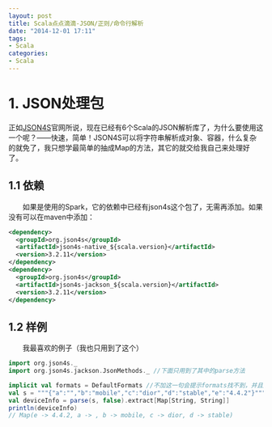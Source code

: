 ```yaml
---
layout: post
title: Scala点点滴滴-JSON/正则/命令行解析
date: "2014-12-01 17:11"
tags:
- Scala
categories:
- Scala
---
```


# 1. JSON处理包
正如[JSON4S](https://github.com/json4s/json4s)官网所说，现在已经有6个Scala的JSON解析库了，为什么要使用这一个呢？——快速，简单！JSON4S可以将字符串解析成对象、容器，什么复杂的就免了，我只想学最简单的抽成Map的方法，其它的就交给我自己来处理好了。
## 1.1 依赖  
　　如果是使用的Spark，它的依赖中已经有json4s这个包了，无需再添加。如果没有可以在maven中添加：
```xml
<dependency>
  <groupId>org.json4s</groupId>
  <artifactId>json4s-native_${scala.version}</artifactId>
  <version>3.2.11</version>
</dependency>
<dependency>
  <groupId>org.json4s</groupId>
  <artifactId>json4s-jackson_${scala.version}</artifactId>
  <version>3.2.11</version>
</dependency>
```
## 1.2 样例
　　我最喜欢的例子（我也只用到了这个）
```scala
import org.json4s._
import org.json4s.jackson.JsonMethods._ //下面只用到了其中的parse方法

implicit val formats = DefaultFormats //不加这一句会提示formats找不到，并且还提示了将org.json4s.DefaultFormats提到前面
val s = """{"a":"","b":"mobile","c":"dior","d":"stable","e":"4.4.2"}"""
val deviceInfo = parse(s, false).extract[Map[String, String]]
println(deviceInfo)
// Map(e -> 4.4.2, a -> , b -> mobile, c -> dior, d -> stable)
```
<!-- more >

　　官方文档中还有个抽取成对象的例子，各取所需吧～（反正我只需要上面的……）

```scala
import org.json4s._
import org.json4s.jackson.JsonMethods._
implicit val formats = DefaultFormats // Brings in default date formats etc.
case class Child(name: String, age: Int, birthdate: Option[java.util.Date])
case class Address(street: String, city: String)
case class Person(name: String, address: Address, children: List[Child])
val json = parse("""
{ "name": "joe",
"address": {
  "street": "Bulevard",
  "city": "Helsinki"
  },
  "children": [
  {
    "name": "Mary",
    "age": 5,
    "birthdate": "2004-09-04T18:06:22Z"
    },
    {
      "name": "Mazy",
      "age": 3
    }
    ]
  }
  """)
json.extract[Person]
// res0: Person =Person(joe,Address(Bulevard,Helsinki),List(Child(Mary,5,Some(Sat Sep 04 18:06:22 EEST 2004)), Child(Mazy,3,None)))
```
　　文档中还有很多丰富的内容，各取所需各取所需。

# 2. 正则表达式
　　scala中的正则表达式还是很有爱的——简单，才有爱……不需要引入什么包，直接上例子：
```scala
val nonHttpPattern = """^[^(http)].*""".r //"""可以避免转义
val ipAccessPattern = """^https{0,1}://\d+\.\d+\.\d+.*""".r
val downloadPattern = """.*\.(apk|exe|zip|rar)""".r //主要是为了过滤apk

def isUrlValid(url: String): Int = {
  url match {
    case nonHttpPattern(_*)  => 4
    case ipAccessPattern(_*) => 5
    case downloadPattern(_*) => 6
    case _                  => 0
  }
}

val date = """(\d\d\d\d)-(\d\d)-(\d\d)""".r
"2004-01-20" match {
  case date(year, month, day) => s"$year was a good year for PLs."
} // case可以匹配出分组，还是很强大的
```

# 3. 命令行解析
　　首先，如果你已经熟悉一个java版的并且没有时间（不想）学，那直接用就好了。其次，如果时间足够可以去挨个挨个比较比较scala各种各样的命令行解析包。这里只介绍scopt，scopt确实是很简洁以及简单的，直接上例子了：
```scala
//所有参数都需要有默认值，这样才能无参初始化一个实例
case class Config(logBase: String = ".",
  hist: String = ".",
  hostFilter: String = ".",
  maxRecordPerUser: Int = 200,
  minHostAccess: Int = 100,
  decay: Double = 0.95f,
  day: DateTime = null, //joda datetime
  partitions: Int = 80)

val parser = new scopt.OptionParser[Config]("run") {
  head("User Host Access Accumulator", "")
  //每个少写的空格其实都相当于一个"."
  opt[String]('i', "input") required () valueName ("<file>") action { (x, c) ⇒
    c.copy(logBase = x)
  } text ("input - hdfs路径，浏览器行为基础日志")
  //'h'是对应-h，"history"对应的是--history，还是很好理解的
  opt[String]('h', "history") required () valueName ("<file>") action { (x, c) ⇒
    c.copy(hist = x)
  } text ("input - hdfs路径，浏览器访问累积日志")
  opt[String]('f', "host-filter") required () valueName ("<file>") action { (x, c) ⇒
    c.copy(hostFilter = x)
  } text ("output - hdfs路径，host过滤文件")
  opt[String]('d', "day") required () valueName ("<date>") action { (x, c) ⇒
    c.copy(day = new DateTime(x)) //不只是能copy，简单的处理逻辑也是可以有的！
  } text ("date - yyyy-MM-dd日期")
  opt[Int]("max-record-per-user") optional () action {
    (x, c) ⇒ c.copy(maxRecordPerUser = x)
  } text ("每个用户记录访问频次的host最大数量")
  opt[Int]("min-host-access-limit") optional () action {
    (x, c) ⇒ c.copy(minHostAccess = x)
  } text ("全局host访问频次最低过滤条件")
  opt[Int]("decay") optional () action {
    (x, c) ⇒ c.copy(decay = x)
  } text ("访问频次衰减因子")
  opt[Int]("partitions") optional () action {
    (x, c) ⇒ c.copy(partitions = x)
  } text ("保存文件块的数量")
}
```
上面是解析部分，调用见下：
```scala
def main(args: Array[String]): Unit = {
  parser.parse(args, Config()) map { config ⇒
    //config已经获取到了
  } getOrElse {
    //额外的错误处理逻辑，默认会把命令行帮助打印出来
  }
}
```

[scopt](https://github.com/scopt/scopt)在github的官网上还有很复杂的例子，我第一次就是被它吓住了。scopt使用时的maven坐标
```xml
<dependency>
  <groupId>com.github.scopt</groupId>
  <artifactId>scopt_2.10</artifactId>
  <version>3.2.0</version>
</dependency>
```
最后看一下scopt给我们准备的精美帮助
```
User Host Access Accumulator
Usage: run [options]

-i <file> | --input <file>
    input - hdfs路径，浏览器行为基础日志
-h <file> | --history <file>
    input - hdfs路径，浏览器访问累积日志
-f <file> | --host-filter <file>
    output - hdfs路径，host过滤文件
-d <date> | --day <date>
    date - yyyy-MM-dd日期
--max-record-per-user <value>
    每个用户记录访问频次的host最大数量
--min-host-access-limit <value>
    全局host访问频次最低过滤条件
--decay <value>
    访问频次衰减因子
--partitions <value>
    保存文件块的数量
```
如果参数有错误会先打出来，再打这段帮助，错误信息是类似于这样的：
```
Error: Unknown option -o
Error: Unknown argument 'ojjljlkl'
Error: Missing option --host-filter
Error: Missing option --day
```
